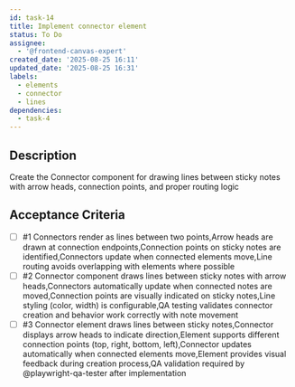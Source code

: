 ```yaml
---
id: task-14
title: Implement connector element
status: To Do
assignee:
  - '@frontend-canvas-expert'
created_date: '2025-08-25 16:11'
updated_date: '2025-08-25 16:31'
labels:
  - elements
  - connector
  - lines
dependencies:
  - task-4
---
```


## Description

Create the Connector component for drawing lines between sticky notes with arrow heads, connection points, and proper routing logic

## Acceptance Criteria
<!-- AC:BEGIN -->
- [ ] #1 Connectors render as lines between two points,Arrow heads are drawn at connection endpoints,Connection points on sticky notes are identified,Connectors update when connected elements move,Line routing avoids overlapping with elements where possible
- [ ] #2 Connector component draws lines between sticky notes with arrow heads,Connectors automatically update when connected notes are moved,Connection points are visually indicated on sticky notes,Line styling (color, width) is configurable,QA testing validates connector creation and behavior work correctly with note movement
- [ ] #3 Connector element draws lines between sticky notes,Connector displays arrow heads to indicate direction,Element supports different connection points (top, right, bottom, left),Connector updates automatically when connected elements move,Element provides visual feedback during creation process,QA validation required by @playwright-qa-tester after implementation
<!-- AC:END -->

